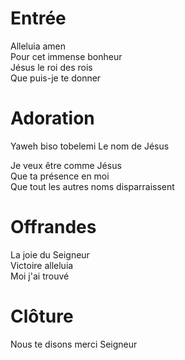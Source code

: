 # Entrée  
Alleluia amen  
Pour cet immense bonheur  
Jésus le roi des rois  
Que puis-je te donner  
  
# Adoration  

Yaweh biso tobelemi
Le nom de Jésus

Je veux être comme Jésus  
Que ta présence en moi  
Que tout les autres noms disparraissent  
  
# Offrandes   
La joie du Seigneur  
Victoire alleluia  
Moi j'ai trouvé  
  
# Clôture  
Nous te disons merci Seigneur  

